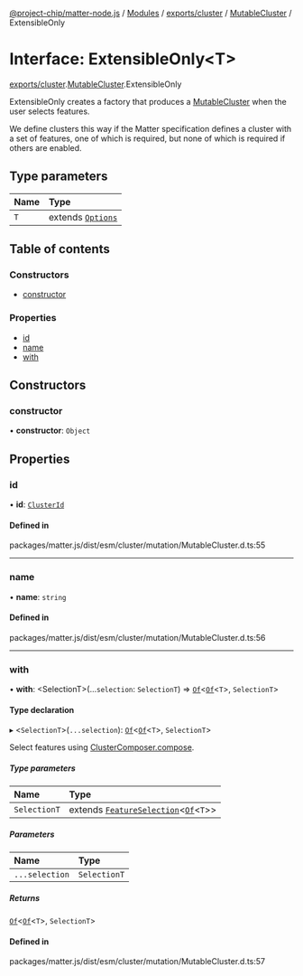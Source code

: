 [@project-chip/matter-node.js](../README.md) / [Modules](../modules.md) / [exports/cluster](../modules/exports_cluster.md) / [MutableCluster](../modules/exports_cluster.MutableCluster.md) / ExtensibleOnly

# Interface: ExtensibleOnly\<T\>

[exports/cluster](../modules/exports_cluster.md).[MutableCluster](../modules/exports_cluster.MutableCluster.md).ExtensibleOnly

ExtensibleOnly creates a factory that produces a [MutableCluster](../modules/exports_cluster.md#mutablecluster) when the user selects features.

We define clusters this way if the Matter specification defines a cluster with a set of features, one of which is
required, but none of which is required if others are enabled.

## Type parameters

| Name | Type |
| :------ | :------ |
| `T` | extends [`Options`](../modules/exports_cluster.ClusterType.md#options) |

## Table of contents

### Constructors

- [constructor](exports_cluster.MutableCluster.ExtensibleOnly.md#constructor)

### Properties

- [id](exports_cluster.MutableCluster.ExtensibleOnly.md#id)
- [name](exports_cluster.MutableCluster.ExtensibleOnly.md#name)
- [with](exports_cluster.MutableCluster.ExtensibleOnly.md#with)

## Constructors

### constructor

• **constructor**: `Object`

## Properties

### id

• **id**: [`ClusterId`](../modules/exports_datatype.md#clusterid)

#### Defined in

packages/matter.js/dist/esm/cluster/mutation/MutableCluster.d.ts:55

___

### name

• **name**: `string`

#### Defined in

packages/matter.js/dist/esm/cluster/mutation/MutableCluster.d.ts:56

___

### with

• **with**: \<SelectionT\>(...`selection`: `SelectionT`) => [`Of`](../modules/exports_cluster.ClusterComposer.md#of)\<[`Of`](exports_cluster.ClusterType.Of.md)\<`T`\>, `SelectionT`\>

#### Type declaration

▸ \<`SelectionT`\>(`...selection`): [`Of`](../modules/exports_cluster.ClusterComposer.md#of)\<[`Of`](exports_cluster.ClusterType.Of.md)\<`T`\>, `SelectionT`\>

Select features using [ClusterComposer.compose](../classes/exports_cluster.ClusterComposer-1.md#compose).

##### Type parameters

| Name | Type |
| :------ | :------ |
| `SelectionT` | extends [`FeatureSelection`](../modules/exports_cluster.ClusterComposer.md#featureselection)\<[`Of`](exports_cluster.ClusterType.Of.md)\<`T`\>\> |

##### Parameters

| Name | Type |
| :------ | :------ |
| `...selection` | `SelectionT` |

##### Returns

[`Of`](../modules/exports_cluster.ClusterComposer.md#of)\<[`Of`](exports_cluster.ClusterType.Of.md)\<`T`\>, `SelectionT`\>

#### Defined in

packages/matter.js/dist/esm/cluster/mutation/MutableCluster.d.ts:57
